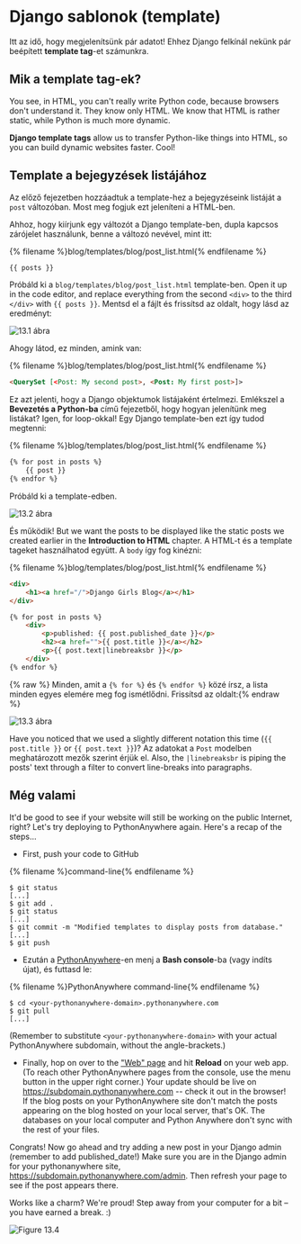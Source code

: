 # Django sablonok (template)

Itt az idő, hogy megjelenítsünk pár adatot! Ehhez Django felkínál nekünk pár beépített **template tag**-et számunkra.

## Mik a template tag-ek?

You see, in HTML, you can't really write Python code, because browsers don't understand it. They know only HTML. We know that HTML is rather static, while Python is much more dynamic.

**Django template tags** allow us to transfer Python-like things into HTML, so you can build dynamic websites faster. Cool!

## Template a bejegyzések listájához

Az előző fejezetben hozzáadtuk a template-hez a bejegyzéseink listáját a `post` változóban. Most meg fogjuk ezt jeleníteni a HTML-ben.

Ahhoz, hogy kiírjunk egy változót a Django template-ben, dupla kapcsos zárójelet használunk, benne a változó nevével, mint itt:

{% filename %}blog/templates/blog/post_list.html{% endfilename %}

```html
{{ posts }}
```

Próbáld ki a `blog/templates/blog/post_list.html` template-ben. Open it up in the code editor, and replace everything from the second `<div>` to the third `</div>` with `{{ posts }}`. Mentsd el a fájlt és frissítsd az oldalt, hogy lásd az eredményt:

![13.1 ábra](images/step1.png)

Ahogy látod, ez minden, amink van:

{% filename %}blog/templates/blog/post_list.html{% endfilename %}

```html
<QuerySet [<Post: My second post>, <Post: My first post>]>
```

Ez azt jelenti, hogy a Django objektumok listájaként értelmezi. Emlékszel a **Bevezetés a Python-ba** című fejezetből, hogy hogyan jelenítünk meg listákat? Igen, for loop-okkal! Egy Django template-ben ezt így tudod megtenni:

{% filename %}blog/templates/blog/post_list.html{% endfilename %}

```html
{% for post in posts %}
    {{ post }}
{% endfor %}
```

Próbáld ki a template-edben.

![13.2 ábra](images/step2.png)

És működik! But we want the posts to be displayed like the static posts we created earlier in the **Introduction to HTML** chapter. A HTML-t és a template tageket használhatod együtt. A `body` így fog kinézni:

{% filename %}blog/templates/blog/post_list.html{% endfilename %}

```html
<div>
    <h1><a href="/">Django Girls Blog</a></h1>
</div>

{% for post in posts %}
    <div>
        <p>published: {{ post.published_date }}</p>
        <h2><a href="">{{ post.title }}</a></h2>
        <p>{{ post.text|linebreaksbr }}</p>
    </div>
{% endfor %}
```

{% raw %} Minden, amit a `{% for %}` és `{% endfor %}` közé írsz, a lista minden egyes elemére meg fog ismétlődni. Frissítsd az oldalt:{% endraw %}

![13.3 ábra](images/step3.png)

Have you noticed that we used a slightly different notation this time (`{{ post.title }}` or `{{ post.text }}`)? Az adatokat a `Post` modelben meghatározott mezők szerint érjük el. Also, the `|linebreaksbr` is piping the posts' text through a filter to convert line-breaks into paragraphs.

## Még valami

It'd be good to see if your website will still be working on the public Internet, right? Let's try deploying to PythonAnywhere again. Here's a recap of the steps…

* First, push your code to GitHub

{% filename %}command-line{% endfilename %}

    $ git status
    [...]
    $ git add .
    $ git status
    [...]
    $ git commit -m "Modified templates to display posts from database."
    [...]
    $ git push
    

* Ezután a [PythonAnywhere](https://www.pythonanywhere.com/consoles/)-en menj a **Bash console**-ba (vagy indíts újat), és futtasd le:

{% filename %}PythonAnywhere command-line{% endfilename %}

    $ cd <your-pythonanywhere-domain>.pythonanywhere.com
    $ git pull
    [...]
    

(Remember to substitute `<your-pythonanywhere-domain>` with your actual PythonAnywhere subdomain, without the angle-brackets.)

* Finally, hop on over to the ["Web" page](https://www.pythonanywhere.com/web_app_setup/) and hit **Reload** on your web app. (To reach other PythonAnywhere pages from the console, use the menu button in the upper right corner.) Your update should be live on https://subdomain.pythonanywhere.com -- check it out in the browser! If the blog posts on your PythonAnywhere site don't match the posts appearing on the blog hosted on your local server, that's OK. The databases on your local computer and Python Anywhere don't sync with the rest of your files.

Congrats! Now go ahead and try adding a new post in your Django admin (remember to add published_date!) Make sure you are in the Django admin for your pythonanywhere site, https://subdomain.pythonanywhere.com/admin. Then refresh your page to see if the post appears there.

Works like a charm? We're proud! Step away from your computer for a bit – you have earned a break. :)

![Figure 13.4](images/donut.png)